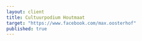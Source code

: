 ```yaml
---
layout: client
title: Cultuurpodium Houtmaat
target: "https://www.facebook.com/max.oosterhof"
published: true
---
```


